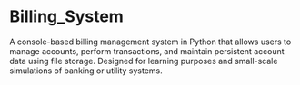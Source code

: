 # Billing_System
A console-based billing management system in Python that allows users to manage accounts, perform transactions, and maintain persistent account data using file storage. Designed for learning purposes and small-scale simulations of banking or utility systems.
